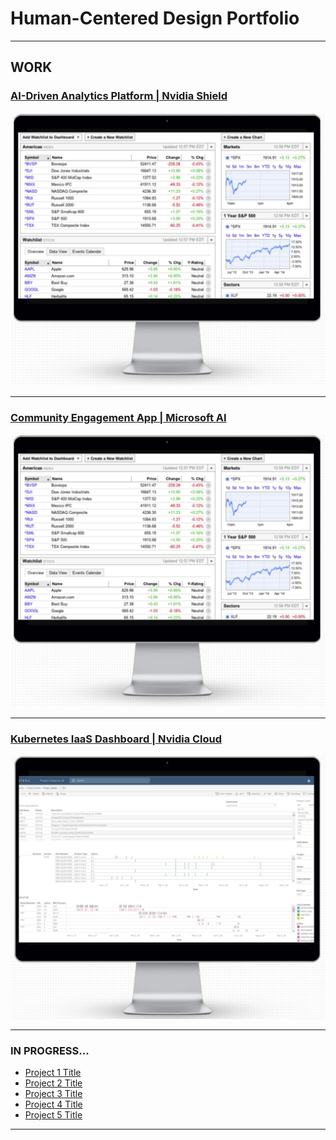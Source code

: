# Human-Centered Design Portfolio

---

## WORK

### [AI-Driven Analytics Platform | Nvidia Shield](/pdf/project.pdf)
<img src="images/ml_project.PNG?raw=true"/>
<br>

---
### [Community Engagement App | Microsoft AI](/pdf/winter2020_work_term_repot.pdf)
<img src="images/ml_project.PNG?raw=true"/>
<br>

---
### [Kubernetes IaaS Dashboard | Nvidia Cloud](/pdf/LydiaLi_summer2018.pptx)
<img src="images/data_project.PNG?raw=true"/>
<br>

---

### IN PROGRESS...

- [Project 1 Title](http://example.com/)
- [Project 2 Title](http://example.com/)
- [Project 3 Title](http://example.com/)
- [Project 4 Title](http://example.com/)
- [Project 5 Title](http://example.com/)

---




